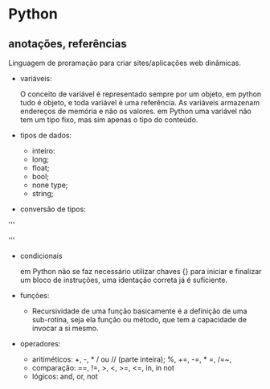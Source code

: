 # Python
## anotações, referências

Linguagem de proramação para criar sites/aplicações web dinâmicas.

* variáveis:
  
  O conceito de variável é representado sempre por um objeto, em python tudo é objeto, e toda variável é uma referência. As variáveis armazenam endereços de memória e não os valores. em Python uma variável não tem um tipo fixo, mas sim apenas o tipo do conteúdo.
  
* tipos de dados:
  - inteiro: 
  - long;
  - float;
  - bool;
  - none type;
  - string;

* conversão de tipos:
 
 '''
 <?php
  $var = 100;
  $type_casting = (bool) $var; // torna – se booleano
  $type_casting = (int) $var; // torna – se inteiro
  $type_casting = (float) $var; // torna – se float
  $type_casting = (string) $var; // torna – se string
  $type_casting = (array) $var; // torna – se array
  echo $type_casting = (bool)$var; // 1
?>
'''

* condicionais

	em Python não se faz necessário utilizar chaves {} para iniciar e finalizar um bloco de instruções, uma identação correta já é suficiente.

* funções:

  - Recursividade de uma função basicamente é a definição de uma sub-rotina, seja ela função ou método, que tem a capacidade de invocar a si mesmo.

* operadores:
  - aritiméticos: +, -, * / ou // (parte inteira); %, +=, -=, * =, /=~, 
  - comparação: ==, !=, >, <, >=, <=, in, in not
  - lógicos: and, or, not 



